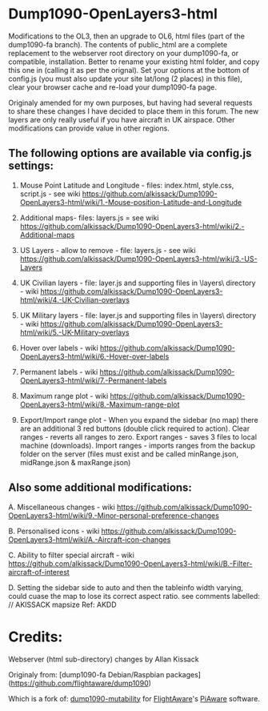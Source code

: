 # Dump1090-OpenLayers3-html
Modifications to the OL3, then an upgrade to OL6, html files (part of the dump1090-fa branch).  The contents of public_html are a complete replacement to the webserver root directory on your dump1090-fa, or compatible, installation.  Better to rename your existing html folder, and copy this one in (calling it as per the orignal).  Set your options at the bottom of config.js (you must also update your site lat/long (2 places) in this file), clear your browser cache and re-load your dump1090-fa page.

Originaly amended for my own purposes, but having had several requests to share these changes I have decided to place them in this forum. The new layers are only really useful if you have aircraft in UK airspace.  Other modifications can provide value in other regions.

## The following options are available via config.js settings:

1. Mouse Point Latitude and Longitude - files: index.html, style.css, script.js - see wiki https://github.com/alkissack/Dump1090-OpenLayers3-html/wiki/1.-Mouse-position-Latitude-and-Longitude

2. Additional maps- files: layers.js = see wiki https://github.com/alkissack/Dump1090-OpenLayers3-html/wiki/2.-Additional-maps

3. US Layers - allow to remove - file: layers.js - see wiki https://github.com/alkissack/Dump1090-OpenLayers3-html/wiki/3.-US-Layers

4. UK Civilian layers - file: layer.js and supporting files in \layers\ directory - wiki https://github.com/alkissack/Dump1090-OpenLayers3-html/wiki/4.-UK-Civilian-overlays

5. UK Military layers - file: layer.js and supporting files in \layers\ directory - wiki https://github.com/alkissack/Dump1090-OpenLayers3-html/wiki/5.-UK-Military-overlays

6. Hover over labels - wiki https://github.com/alkissack/Dump1090-OpenLayers3-html/wiki/6.-Hover-over-labels

7. Permanent labels - wiki https://github.com/alkissack/Dump1090-OpenLayers3-html/wiki/7.-Permanent-labels

8. Maximum range plot - wiki https://github.com/alkissack/Dump1090-OpenLayers3-html/wiki/8.-Maximum-range-plot

9. Export/Import range plot - When you expand the sidebar (no map) there are an additional 3 red buttons (double click required to action).  Clear ranges - reverts all ranges to zero. Export ranges - saves 3 files to local machine (downloads). Import ranges - imports ranges from the backup folder on the server (files must exist and be called minRange.json, midRange.json & maxRange.json)

## Also some additional modifications:

A. Miscellaneous changes - wiki https://github.com/alkissack/Dump1090-OpenLayers3-html/wiki/9.-Minor-personal-preference-changes

B. Personalised icons - wiki https://github.com/alkissack/Dump1090-OpenLayers3-html/wiki/A.-Aircraft-icon-changes

C. Ability to filter special aircraft - wiki https://github.com/alkissack/Dump1090-OpenLayers3-html/wiki/B.-Filter-aircraft-of-interest

D. Setting the sidebar side to auto and then the tableinfo width varying, could cuase the map to lose its correct aspect ratio.  see comments labelled: // AKISSACK mapsize    Ref: AKDD

# Credits:
Webserver (html sub-directory) changes by Allan Kissack

Originaly from: [dump1090-fa Debian/Raspbian packages] (https://github.com/flightaware/dump1090)

Which is a fork of: [dump1090-mutability](https://github.com/mutability/dump1090) for [FlightAware](http://flightaware.com)'s [PiAware](http://flightaware.com/adsb/piaware) software.

